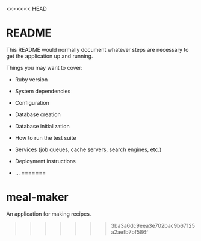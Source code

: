 <<<<<<< HEAD
# README

This README would normally document whatever steps are necessary to get the
application up and running.

Things you may want to cover:

* Ruby version

* System dependencies

* Configuration

* Database creation

* Database initialization

* How to run the test suite

* Services (job queues, cache servers, search engines, etc.)

* Deployment instructions

* ...
=======
# meal-maker
An application for making recipes.
>>>>>>> 3ba3a6dc9eea3e702bac9b67125a2aefb7bf586f
